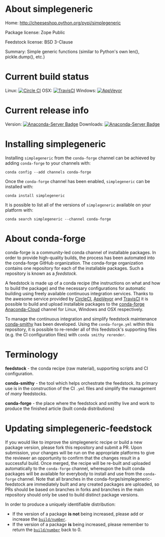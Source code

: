 About simplegeneric
===================

Home: http://cheeseshop.python.org/pypi/simplegeneric

Package license: Zope Public

Feedstock license: BSD 3-Clause

Summary: Simple generic functions (similar to Python's own len(), pickle.dump(), etc.)



Current build status
====================

Linux: [![Circle CI](https://circleci.com/gh/conda-forge/python-simplegeneric-feedstock.svg?style=shield)](https://circleci.com/gh/conda-forge/python-simplegeneric-feedstock)
OSX: [![TravisCI](https://travis-ci.org/conda-forge/python-simplegeneric-feedstock.svg?branch=master)](https://travis-ci.org/conda-forge/python-simplegeneric-feedstock)
Windows: [![AppVeyor](https://ci.appveyor.com/api/projects/status/github/conda-forge/python-simplegeneric-feedstock?svg=True)](https://ci.appveyor.com/project/conda-forge/python-simplegeneric-feedstock/branch/master)

Current release info
====================
Version: [![Anaconda-Server Badge](https://anaconda.org/conda-forge/simplegeneric/badges/version.svg)](https://anaconda.org/conda-forge/simplegeneric)
Downloads: [![Anaconda-Server Badge](https://anaconda.org/conda-forge/simplegeneric/badges/downloads.svg)](https://anaconda.org/conda-forge/simplegeneric)

Installing simplegeneric
========================

Installing `simplegeneric` from the `conda-forge` channel can be achieved by adding `conda-forge` to your channels with:

```
conda config --add channels conda-forge
```

Once the `conda-forge` channel has been enabled, `simplegeneric` can be installed with:

```
conda install simplegeneric
```

It is possible to list all of the versions of `simplegeneric` available on your platform with:

```
conda search simplegeneric --channel conda-forge
```


About conda-forge
=================

conda-forge is a community-led conda channel of installable packages.
In order to provide high-quality builds, the process has been automated into the
conda-forge GitHub organization. The conda-forge organization contains one repository
for each of the installable packages. Such a repository is known as a *feedstock*.

A feedstock is made up of a conda recipe (the instructions on what and how to build
the package) and the necessary configurations for automatic building using freely
available continuous integration services. Thanks to the awesome service provided by
[CircleCI](https://circleci.com/), [AppVeyor](http://www.appveyor.com/)
and [TravisCI](https://travis-ci.org/) it is possible to build and upload installable
packages to the [conda-forge](https://anaconda.org/conda-forge)
[Anaconda-Cloud](http://docs.anaconda.org/) channel for Linux, Windows and OSX respectively.

To manage the continuous integration and simplify feedstock maintenance
[conda-smithy](http://github.com/conda-forge/conda-smithy) has been developed.
Using the ``conda-forge.yml`` within this repository, it is possible to re-render all of
this feedstock's supporting files (e.g. the CI configuration files) with ``conda smithy rerender``.


Terminology
===========

**feedstock** - the conda recipe (raw material), supporting scripts and CI configuration.

**conda-smithy** - the tool which helps orchestrate the feedstock.
                   Its primary use is in the construction of the CI ``.yml`` files
                   and simplify the management of *many* feedstocks.

**conda-forge** - the place where the feedstock and smithy live and work to
                  produce the finished article (built conda distributions)


Updating simplegeneric-feedstock
================================

If you would like to improve the simplegeneric recipe or build a new
package version, please fork this repository and submit a PR. Upon submission,
your changes will be run on the appropriate platforms to give the reviewer an
opportunity to confirm that the changes result in a successful build. Once
merged, the recipe will be re-built and uploaded automatically to the
`conda-forge` channel, whereupon the built conda packages will be available for
everybody to install and use from the `conda-forge` channel.
Note that all branches in the conda-forge/simplegeneric-feedstock are
immediately built and any created packages are uploaded, so PRs should be based
on branches in forks and branches in the main repository should only be used to
build distinct package versions.

In order to produce a uniquely identifiable distribution:
 * If the version of a package **is not** being increased, please add or increase
   the [``build/number``](http://conda.pydata.org/docs/building/meta-yaml.html#build-number-and-string).
 * If the version of a package **is** being increased, please remember to return
   the [``build/number``](http://conda.pydata.org/docs/building/meta-yaml.html#build-number-and-string)
   back to 0.
